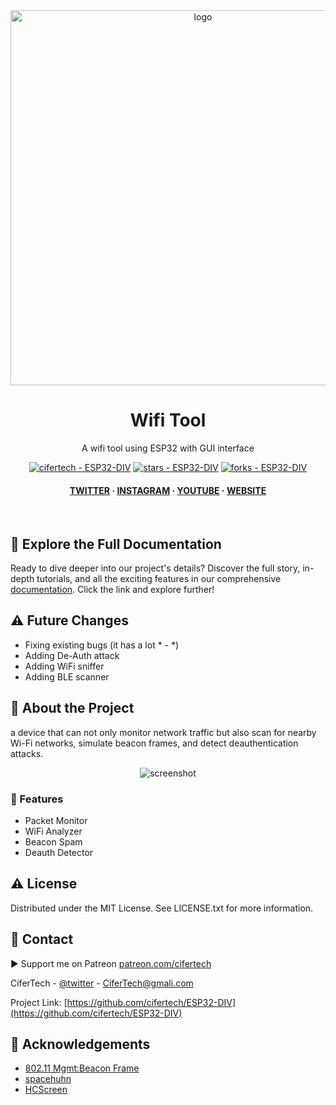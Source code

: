 <div align="center">

  <img src="https://www.canadarobotix.com/cdn/shop/files/Canada-Robotix-Logo-with-Robot_360x.png?v=1613193294" alt="logo" width="600" height="auto" />
  <h1>Wifi Tool</h1>
   
  <p>
    A wifi tool using ESP32 with GUI interface
  </p>
   

 
<!-- Badges -->

<a href="https://github.com/cifertech/ESP32-DIV" title="Go to GitHub repo"><img src="https://img.shields.io/static/v1?label=cifertech&message=ESP32-DIV&color=purple&logo=github" alt="cifertech - ESP32-DIV"></a>
<a href="https://github.com/cifertech/ESP32-DIV"><img src="https://img.shields.io/github/stars/cifertech/ESP32-DIV?style=social" alt="stars - ESP32-DIV"></a>
<a href="https://github.com/cifertech/ESP32-DIV"><img src="https://img.shields.io/github/forks/cifertech/ESP32-DIV?style=social" alt="forks - ESP32-DIV"></a>
   
<h4>
    <a href="https://twitter.com/cifertech1">TWITTER</a>
  <span> · </span>
    <a href="https://www.instagram.com/cifertech/">INSTAGRAM</a>
  <span> · </span>
    <a href="https://www.youtube.com/c/techcifer">YOUTUBE</a>
  <span> · </span>
    <a href="https://cifertech.net/">WEBSITE</a>
  </h4>
</div> 
 
<br />


## 📖 Explore the Full Documentation

Ready to dive deeper into our project's details? Discover the full story, in-depth tutorials, and all the exciting features in our comprehensive [documentation](https://cifertech.net/esp32-div-your-swiss-army-knife-for-wireless-networks/). Click the link and explore further!


## ⚠ Future Changes
- Fixing existing bugs (it has a lot * - *)
- Adding De-Auth attack
- Adding WiFi sniffer
- Adding BLE scanner
  

<!-- About the Project -->
## :star2: About the Project
a device that can not only monitor network traffic but also scan for nearby Wi-Fi networks, simulate beacon frames, and detect deauthentication attacks.



<div align="center"> 
  <img src="https://github.com/cifertech/ESP32-DIV/assets/62047147/335e1228-4cb5-4aa0-9b72-c09dcf7b02f9" alt="screenshot" width="Auto" height="Auto" />
</div>


<!-- Features -->
### :dart: Features

- Packet Monitor
- WiFi Analyzer
- Beacon Spam
- Deauth Detector


<!-- License --> 
## :warning: License
 
Distributed under the MIT License. See LICENSE.txt for more information.


<!-- Contact -->
## :handshake: Contact 

▶ Support me on Patreon [patreon.com/cifertech](https://www.patreon.com/cifertech)

CiferTech - [@twitter](https://twitter.com/techcifer) - CiferTech@gmali.com

Project Link: [https://github.com/cifertech/ESP32-DIV](https://github.com/cifertech/ESP32-DIV)

<!-- Acknowledgments -->
## :gem: Acknowledgements 

 - [802.11 Mgmt:Beacon Frame](https://mrncciew.com/2014/10/08/802-11-mgmt-beacon-frame/)
 - [spacehuhn](https://github.com/spacehuhn)
 - [HCScreen](https://github.com/GerLech/HCScreen/tree/master)
 
 
